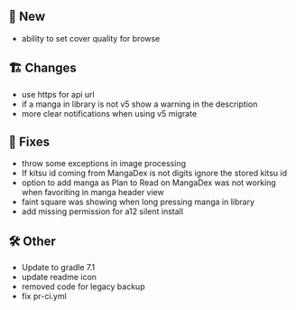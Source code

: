 ## 🥳 New
- ability to set cover quality for browse
## 🏗️ Changes
- use https for api url
- if a manga in library is not v5 show a warning in the description
- more clear notifications when using v5 migrate
## 🐜 Fixes
- throw some exceptions in image processing
- If kitsu id coming from MangaDex is not digits ignore the stored kitsu id
- option to add manga as Plan to Read on MangaDex was not working when favoriting in manga header view
- faint square was showing when long pressing manga in library
- add missing permission for a12 silent install
## 🛠️ Other
- Update to gradle 7.1
- update readme icon
- removed code for legacy backup
- fix pr-ci.yml
